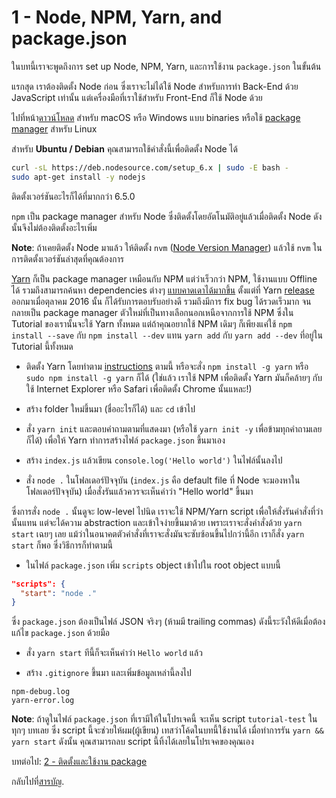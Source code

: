 # 1 - Node, NPM, Yarn, and package.json

ในบทนี้เราจะพูดถึงการ set up Node, NPM, Yarn, และการใช้งาน `package.json` ในขั้นต้น

แรกสุด เราต้องติดตั้ง Node ก่อน ซึ่งเราจะไม่ได้ใช้ Node สำหรับการทำ Back-End ด้วย JavaScript เท่านั้น แต่เครื่องมือที่เราใช้สำหรับ Front-End ก็ใช้ Node ด้วย

ไปที่หน้า[ดาวน์โหลด](https://nodejs.org/en/download/current/) สำหรับ macOS หรือ Windows แบบ binaries หรือใช้ [package manager](https://nodejs.org/en/download/package-manager/) สำหรับ Linux

สำหรับ **Ubuntu / Debian** คุณสามารถใช้คำสั่งนี้เพื่อติดตั้ง Node ได้

```bash
curl -sL https://deb.nodesource.com/setup_6.x | sudo -E bash -
sudo apt-get install -y nodejs
```

ติดตั้งเวอร์ชันอะไรก็ได้ที่มากกว่า 6.5.0

`npm` เป็น package manager สำหรับ Node ซึ่งติดตั้งโดยอัตโนมัติอยู่แล้วเมื่อติดตั้ง Node ดังนั้นจึงไม่ต้องติดตั้งอะไรเพิ่ม

**Note**: ถ้าเคยติดตั้ง Node มาแล้ว ให้ติดตั้ง `nvm` ([Node Version Manager](https://github.com/creationix/nvm)) แล้วใช้ `nvm` ในการติดตั้งเวอร์ชันล่าสุดที่คุณต้องการ

[Yarn](https://yarnpkg.com/) ก็เป็น package manager เหมือนกับ NPM แต่ว่าเร็วกว่า NPM, ใช้งานแบบ Offline ได้ รวมถึงสามารถค้นหา dependencies ต่างๆ [แบบคาดเดาได้มากขึ้น](https://yarnpkg.com/en/docs/yarn-lock) ตั้งแต่ที่ Yarn [release](https://code.facebook.com/posts/1840075619545360) ออกมาเมื่อตุลาคม 2016 นั้น ก็ได้รับการตอบรับอย่างดี รวมถึงมีการ fix bug ได้รวดเร็วมาก จนกลายเป็น package manager ตัวใหม่ที่เป็นทางเลือกนอกเหนือจากการใช้ NPM ซึ่งใน Tutorial ของเรานั้นจะใช้ Yarn ทั้งหมด แต่ถ้าคุณอยากใช้ NPM เดิมๆ ก็เพียงแค่ใช้ `npm install --save` กับ `npm install --dev` แทน `yarn add` กับ `yarn add --dev` ที่อยู่ใน Tutorial นี้ทั้งหมด


- ติดตั้ง Yarn โดยทำตาม [instructions](https://yarnpkg.com/en/docs/install) ตามนี้ หรือจะสั่ง `npm install -g yarn` หรือ `sudo npm install -g yarn` ก็ได้ (ใช่แล้ว เราใช้ NPM เพื่อติดตั้ง Yarn มันก็คล้ายๆ กับใช้ Internet Explorer หรือ Safari เพื่อติดตั้ง Chrome นั้นแหละ!)

- สร้าง folder ใหม่ขึ้นมา (ชื่ออะไรก็ได้) และ `cd` เข้าไป
- สั่ง `yarn init` และตอบคำถามตามที่แสดงมา (หรือใช้ `yarn init -y` เพื่อข้ามทุกคำถามเลยก็ได้) เพื่อให้ Yarn ทำการสร้างไฟล์ `package.json` ขึ้นมาเอง
- สร้าง `index.js` แล้วเขียน `console.log('Hello world')` ในไฟล์นั้นลงไป
- สั่ง `node .` ในโฟลเดอร์ปัจจุบัน (`index.js` คือ default file ที่ Node จะมองหาในโฟลเดอร์ปัจจุบัน) เมื่อสั่งรันแล้วควรจะเห็นคำว่า "Hello world" ขึ้นมา

ซึ่งการสั่ง `node .` นั้นดูจะ low-level ไปนิด เราจะใช้ NPM/Yarn script เพื่อให้สั่งรันคำสั่งที่ว่านั้นแทน แต่จะได้ความ abstraction และเข้าใจง่ายขึ้นมาด้วย เพราะเราจะสั่งคำสั่งด้วย `yarn start` เฉยๆ เลย แม้ว่าในอนาคตตัวคำสั่งที่เราจะสั่งมันจะซับซ้อนขึ้นไปกว่านี้อีก เราก็สั่ง `yarn start` ก็พอ ซึ่งวิธีการก็ทำตามนี้

- ในไฟล์ `package.json` เพิ่ม `scripts` object เข้าไปใน root object แบบนี้

```json
"scripts": {
  "start": "node ."
}
```

ซึ่ง `package.json` ต้องเป็นไฟล์ JSON จริงๆ (ห้ามมี trailing commas) ดังนี้ระวังให้ดีเมื่อต้องแก้ไข `package.json` ด้วยมือ

- สั่ง `yarn start` ทีนี้ก็จะเห็นคำว่า `Hello world` แล้ว

- สร้าง `.gitignore` ขึ้นมา และเพิ่มข้อมูลเหล่านี้ลงไป

```gitignore
npm-debug.log
yarn-error.log
```

**Note**: ถ้าดูในไฟล์ `package.json` ที่เรามีให้ในโปรเจคนี้ จะเห็น script `tutorial-test` ในทุกๆ บทเลย ซึ่ง script นี้จะช่วยให้ผม(ผู้เขียน) เทสว่าโค้ดในบทนี้ใช้งานได้ เมื่อทำการรัน `yarn && yarn start` ดังนั้น คุณสามารถลบ script นี้ทิ้งได้เลยในโปรเจคของคุณเอง

บทต่อไป: [2 - ติดตั้งและใช้งาน package](/tutorial/2-packages)

กลับไปที่[สารบัญ](https://github.com/MicroBenz/js-stack-from-scratch#table-of-contents).
